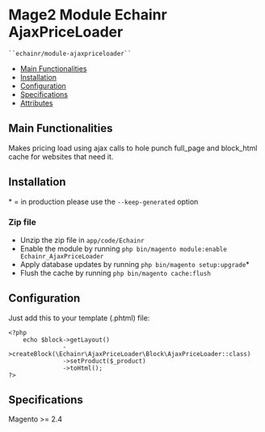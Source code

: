 # Mage2 Module Echainr AjaxPriceLoader

    ``echainr/module-ajaxpriceloader``

 - [Main Functionalities](#markdown-header-main-functionalities)
 - [Installation](#markdown-header-installation)
 - [Configuration](#markdown-header-configuration)
 - [Specifications](#markdown-header-specifications)
 - [Attributes](#markdown-header-attributes)


## Main Functionalities
Makes pricing load using ajax calls to hole punch full_page and block_html cache for websites that need it.

## Installation
\* = in production please use the `--keep-generated` option

### Zip file

 - Unzip the zip file in `app/code/Echainr`
 - Enable the module by running `php bin/magento module:enable Echainr_AjaxPriceLoader`
 - Apply database updates by running `php bin/magento setup:upgrade`\*
 - Flush the cache by running `php bin/magento cache:flush`

## Configuration

Just add this to your template (.phtml) file:

```
<?php
    echo $block->getLayout()
               ->createBlock(\Echainr\AjaxPriceLoader\Block\AjaxPriceLoader::class)
               ->setProduct($_product)
               ->toHtml();
?>		
```

## Specifications

Magento >= 2.4
